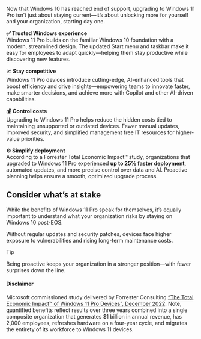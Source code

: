 Now that Windows 10 has reached end of support, upgrading to Windows 11 Pro isn’t just about staying current—it’s about unlocking more for yourself and your organization, starting day one.

**✅ Trusted Windows experience**  
Windows 11 Pro builds on the familiar Windows 10 foundation with a modern, streamlined design. The updated Start menu and taskbar make it easy for employees to adapt quickly—helping them stay productive while discovering new features.

**📈 Stay competitive**  
Windows 11 Pro devices introduce cutting-edge, AI-enhanced tools that boost efficiency and drive insights—empowering teams to innovate faster, make smarter decisions, and achieve more with Copilot and other AI-driven capabilities.

**💰 Control costs**  
Upgrading to Windows 11 Pro helps reduce the hidden costs tied to maintaining unsupported or outdated devices. Fewer manual updates, improved security, and simplified management free IT resources for higher-value priorities.

**⚙️ Simplify deployment**  
According to a Forrester Total Economic Impact™ study, organizations that upgraded to Windows 11 Pro experienced **up to 25% faster deployment**, automated updates, and more precise control over data and AI. Proactive planning helps ensure a smooth, optimized upgrade process.

## Consider what’s at stake

While the benefits of Windows 11 Pro speak for themselves, it’s equally important to understand what your organization risks by staying on Windows 10 post-EOS.
  
Without regular updates and security patches, devices face higher exposure to vulnerabilities and rising long-term maintenance costs.

> [!TIP]
> Being proactive keeps your organization in a stronger position—with fewer surprises down the line.

#### Disclaimer 

Microsoft commissioned study delivered by Forrester Consulting [“The Total Economic Impact™ of Windows 11 Pro Devices”, December 2022](https://query.prod.cms.rt.microsoft.com/cms/api/am/binary/RE4Vrvx). Note, quantified benefits reflect results over three years combined into a single composite organization that generates $1 billion in annual revenue, has 2,000 employees, refreshes hardware on a four-year cycle, and migrates the entirety of its workforce to Windows 11 devices.
